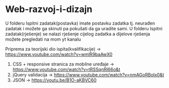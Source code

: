 # Web-razvoj-i-dizajn
U folderu Ispitni zadatak(postavka) imate postavku zadatka tj. neurađen zadatak i možete ga skinuti pa pokušati da ga uradite sami.
U folderu Ispitni zadatak(rješenje) se nalazi rješenje cijelog zadatka a dijelove rješenja možete pregledati na mom yt kanalu

   Priprema za teorijski dio ispita(kvalifikacije) -> https://www.youtube.com/watch?v=wmlR9baAwX0
1. CSS + responsive stranica za mobilne uređaje -> https://www.youtube.com/watch?v=tRSSqnRl66o&t
2. jQuery validacija -> https://www.youtube.com/watch?v=nmAGoRBolx0&t
3. JSON -> https://youtu.be/B1O-aKBVC60
